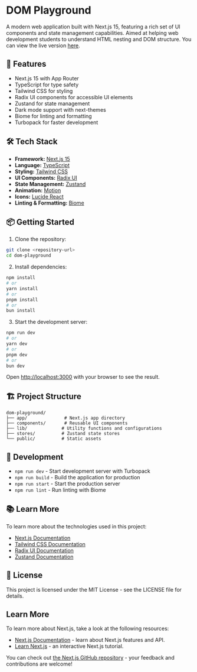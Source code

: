 # DOM Playground

A modern web application built with Next.js 15, featuring a rich set of UI components and state management capabilities. Aimed at helping web development students to understand HTML nesting and DOM structure. You can view the live version [here](https://htmlplayground.vercel.app/).

## 🚀 Features

- Next.js 15 with App Router
- TypeScript for type safety
- Tailwind CSS for styling
- Radix UI components for accessible UI elements
- Zustand for state management
- Dark mode support with next-themes
- Biome for linting and formatting
- Turbopack for faster development

## 🛠️ Tech Stack

- **Framework:** [Next.js 15](https://nextjs.org)
- **Language:** [TypeScript](https://www.typescriptlang.org)
- **Styling:** [Tailwind CSS](https://tailwindcss.com)
- **UI Components:** [Radix UI](https://www.radix-ui.com)
- **State Management:** [Zustand](https://github.com/pmndrs/zustand)
- **Animation:** [Motion](https://motion.dev)
- **Icons:** [Lucide React](https://lucide.dev)
- **Linting & Formatting:** [Biome](https://biomejs.dev)

## 📦 Getting Started

1. Clone the repository:
```bash
git clone <repository-url>
cd dom-playground
```

2. Install dependencies:
```bash
npm install
# or
yarn install
# or
pnpm install
# or
bun install
```

3. Start the development server:
```bash
npm run dev
# or
yarn dev
# or
pnpm dev
# or
bun dev
```

Open [http://localhost:3000](http://localhost:3000) with your browser to see the result.

## 🏗️ Project Structure

```
dom-playground/
├── app/              # Next.js app directory
├── components/       # Reusable UI components
├── lib/             # Utility functions and configurations
├── stores/          # Zustand state stores
└── public/          # Static assets
```

## 🔧 Development

- `npm run dev` - Start development server with Turbopack
- `npm run build` - Build the application for production
- `npm run start` - Start the production server
- `npm run lint` - Run linting with Biome

## 📚 Learn More

To learn more about the technologies used in this project:

- [Next.js Documentation](https://nextjs.org/docs)
- [Tailwind CSS Documentation](https://tailwindcss.com/docs)
- [Radix UI Documentation](https://www.radix-ui.com/docs)
- [Zustand Documentation](https://github.com/pmndrs/zustand)

## 📄 License

This project is licensed under the MIT License - see the LICENSE file for details.

## Learn More

To learn more about Next.js, take a look at the following resources:

- [Next.js Documentation](https://nextjs.org/docs) - learn about Next.js features and API.
- [Learn Next.js](https://nextjs.org/learn) - an interactive Next.js tutorial.

You can check out [the Next.js GitHub repository](https://github.com/vercel/next.js) - your feedback and contributions are welcome!

